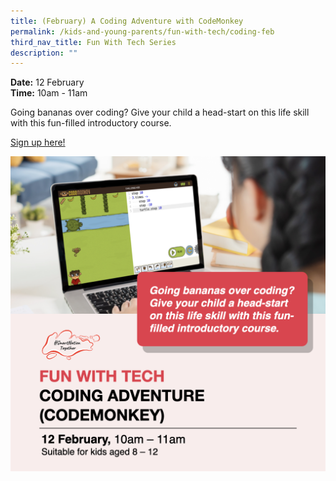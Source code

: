 ```yaml
---
title: (February) A Coding Adventure with CodeMonkey
permalink: /kids-and-young-parents/fun-with-tech/coding-feb
third_nav_title: Fun With Tech Series
description: ""
---
```




**Date:** 12 February
<br> **Time:** 10am - 11am

Going bananas over coding? Give your child a head-start on this life skill with this fun-filled introductory course. 

[Sign up here! ](https://go.gov.sg/kypcodemonkey-feb22)

![Kids Coding Workshop](/images/KidsCoding.png)
